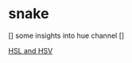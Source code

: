 snake
========================

[] some insights into hue channel
[] 

[HSL and HSV](https://en.wikipedia.org/wiki/HSL_and_HSV#/media/File:Hsl-hsv_models.svg)